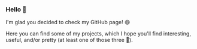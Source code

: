 ### Hello 👋

I'm glad you decided to check my GitHub page! 😄

Here you can find some of my projects, which I hope you'll find interesting, useful, and/or pretty (at least one of those three 🤔).
